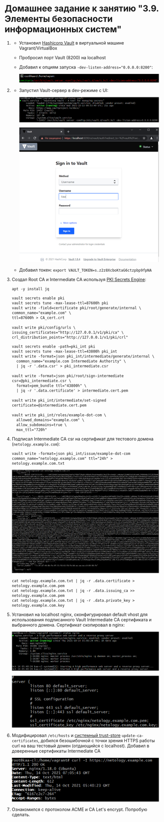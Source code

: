 # Домашнее задание к занятию "3.9. Элементы безопасности информационных систем"

1. * Установил [Hashicorp Vault](https://learn.hashicorp.com/vault) в виртуальной машине Vagrant/VirtualBox
   * Пробросил порт Vault (8200) на localhost
   * Добавил к опциям запуска `-dev-listen-address="0.0.0.0:8200"`:
   
      ![proof01](https://github.com/crursus/devops-netology/blob/main/images/proof-03-sa-09-sec-01.png)
1. * Запустил Vault-сервер в dev-режиме c UI:
   
      ![proof02](https://github.com/crursus/devops-netology/blob/main/images/proof-03-sa-09-sec-02.png)
      
      ![proof03](https://github.com/crursus/devops-netology/blob/main/images/proof-03-sa-09-sec-03.png)
      
   * Добавил токен: `export VAULT_TOKEN=s.z2z8XcboKtaG6ctzpbp9fpNA`
1. Cоздал Root CA и Intermediate CA используя [PKI Secrets Engine](https://www.vaultproject.io/docs/secrets/pki):
   
   ```shell
   apt -y install jq
   ```
   
   ```shell
   vault secrets enable pki
   vault secrets tune -max-lease-ttl=87600h pki
   vault write -field=certificate pki/root/generate/internal \
   common_name="example.com" \
   ttl=87600h > CA_cert.crt
   
   vault write pki/config/urls \
   issuing_certificates="http://127.0.0.1/v1/pki/ca" \
   crl_distribution_points="http://127.0.0.1/v1/pki/crl"  
   ```
   
   ```shell
   vault secrets enable -path=pki_int pki
   vault secrets tune -max-lease-ttl=43800h pki_int
   vault write -format=json pki_int/intermediate/generate/internal \
     common_name="example.com Intermediate Authority" \
     | jq -r '.data.csr' > pki_intermediate.csr
  
   vault write -format=json pki/root/sign-intermediate csr=@pki_intermediate.csr \
     format=pem_bundle ttl="43800h" \
     | jq -r '.data.certificate' > intermediate.cert.pem

   vault write pki_int/intermediate/set-signed certificate=@intermediate.cert.pem
   
   vault write pki_int/roles/example-dot-com \
     allowed_domains="example.com" \
     allow_subdomains=true \
     max_ttl="720h"
   ```
  
1. Подписал Intermediate CA csr на сертификат для тестового домена (`netology.example.com`):
   ```shell
   vault write -format=json pki_int/issue/example-dot-com common_name="netology.example.com" ttl="24h" > netology.example.com.txt
   ```   
      
      ![proof04](https://github.com/crursus/devops-netology/blob/main/images/proof-03-sa-09-sec-04.png)
   
   ```shell
   cat netology.example.com.txt | jq -r .data.certificate > netology.example.com.pem
   cat netology.example.com.txt | jq -r .data.issuing_ca >> netology.example.com.pem
   cat netology.example.com.txt | jq -r .data.private_key > netology.example.com.key
   ```  
   
1. Установил на localhost nginx, сконфигурировал default vhost для использования подписанного Vault Intermediate CA сертификата и выбранного домена. Сертификат скопировал в nginx:
   
   ![proof05](https://github.com/crursus/devops-netology/blob/main/images/proof-03-sa-09-sec-05.png)
   
   ![proof06](https://github.com/crursus/devops-netology/blob/main/images/proof-03-sa-09-sec-06.png)   
      
1. Модифицировал `/etc/hosts` и [системный trust-store](http://manpages.ubuntu.com/manpages/focal/en/man8/update-ca-certificates.8.html) `update-ca-certificates`, добился безошибочной с точки зрения HTTPS работы curl на ваш тестовый домен (отдающийся с localhost). Добавил в доверенные сертификаты Intermediate CA
   
   ![proof07](https://github.com/crursus/devops-netology/blob/main/images/proof-03-sa-09-sec-07.png)

1. Ознакомился с протоколом ACME и CA Let's encrypt. Попробую сделать.

